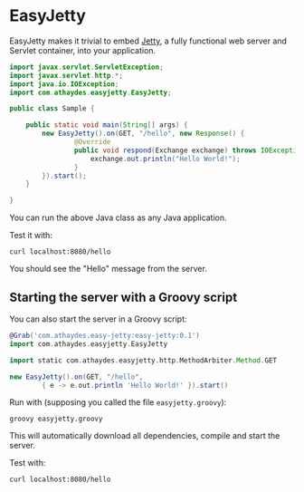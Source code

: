 # EasyJetty

EasyJetty makes it trivial to embed [Jetty](http://www.eclipse.org/jetty/),
a fully functional web server and Servlet container, into your application.

```java
import javax.servlet.ServletException;
import javax.servlet.http.*;
import java.io.IOException;
import com.athaydes.easyjetty.EasyJetty;

public class Sample {

    public static void main(String[] args) {
        new EasyJetty().on(GET, "/hello", new Response() {
                @Override
                public void respond(Exchange exchange) throws IOException {
                    exchange.out.println("Hello World!");
                }
        }).start();
    }

}
```

You can run the above Java class as any Java application.

Test it with:

```
curl localhost:8080/hello
```

You should see the "Hello" message from the server.


## Starting the server with a Groovy script

You can also start the server in a Groovy script:

```groovy
@Grab('com.athaydes.easy-jetty:easy-jetty:0.1')
import com.athaydes.easyjetty.EasyJetty

import static com.athaydes.easyjetty.http.MethodArbiter.Method.GET

new EasyJetty().on(GET, "/hello",
        { e -> e.out.println 'Hello World!' }).start()
```

Run with (supposing you called the file `easyjetty.groovy`):

```
groovy easyjetty.groovy
```

This will automatically download all dependencies, compile and start the server.

Test with:

```
curl localhost:8080/hello
```
